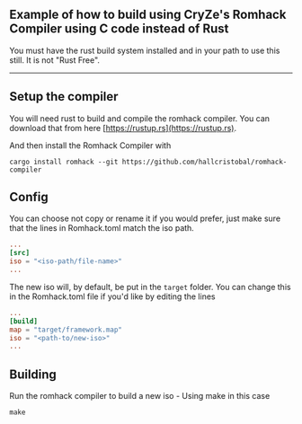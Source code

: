 ## Example of how to build using CryZe's Romhack Compiler using C code instead of Rust
You must have the rust build system installed and in your path to use this still. It is not "Rust Free".

---

## Setup the compiler

You will need rust to build and compile the romhack compiler. You can download that from here
[https://rustup.rs](https://rustup.rs).

And then install the Romhack Compiler with
```
cargo install romhack --git https://github.com/hallcristobal/romhack-compiler
```

## Config

You can choose not copy or rename it if you would prefer, just make sure that the lines in
Romhack.toml match the iso path.
```Toml
...
[src]
iso = "<iso-path/file-name>"
...
```

The new iso will, by default, be put in the `target` folder. You can change this
in the Romhack.toml file if you'd like by editing the lines
```Toml
...
[build]
map = "target/framework.map"
iso = "<path-to/new-iso>"
...
```

## Building

Run the romhack compiler to build a new iso - Using make in this case
```
make
```
